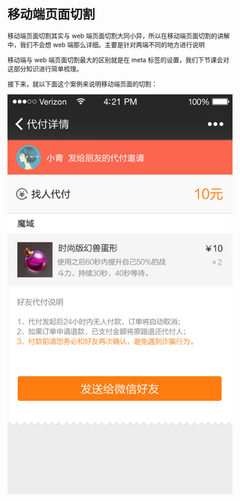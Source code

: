 # 移动端页面切割

移动端页面切割其实与 web 端页面切割大同小异，所以在移动端页面切割的讲解中，我们不会想 web 端那么详细。主要是针对两端不同的地方进行说明

移动端与 web 端页面切割最大的区别就是在 meta 标签的设置，我们下节课会对这部分知识进行简单梳理。

接下来，就以下面这个案例来说明移动端页面的切割：

![](/assets/wap-layout-full.jpg)

